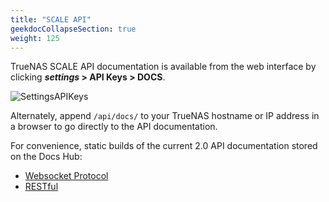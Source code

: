 ```yaml
---
title: "SCALE API"
geekdocCollapseSection: true
weight: 125
---
```


TrueNAS SCALE API documentation is available from the web interface by clicking **<i class="material-icons" aria-hidden="true" title="Settings">settings</i>&nbsp;> API Keys > DOCS**.

![SettingsAPIKeys](/images/CORE/12.0/SettingsAPIKeysDocsButton.png "API Docs location")

Alternately, append `/api/docs/` to your TrueNAS hostname or IP address in a browser to go directly to the API documentation.

For convenience, static builds of the current 2.0 API documentation stored on the Docs Hub:
* [Websocket Protocol](/api/websocket.html)
* [RESTful](/api/rest.html)

